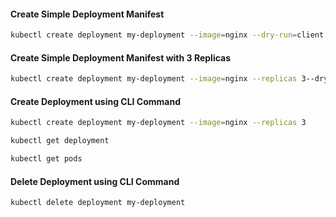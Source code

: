 
#### Create Simple Deployment Manifest
```sh
kubectl create deployment my-deployment --image=nginx --dry-run=client -o yaml
```
#### Create Simple Deployment Manifest with 3 Replicas
```sh
kubectl create deployment my-deployment --image=nginx --replicas 3--dry-run=client -o yaml
```
#### Create Deployment using CLI Command
```sh
kubectl create deployment my-deployment --image=nginx --replicas 3
```
```sh
kubectl get deployment

kubectl get pods
```
#### Delete Deployment using CLI Command
```sh
kubectl delete deployment my-deployment
```
